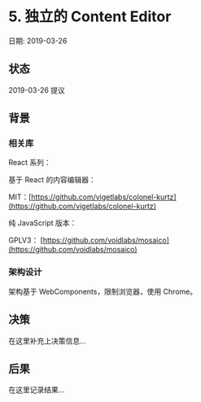 # 5. 独立的 Content Editor

日期: 2019-03-26

## 状态

2019-03-26 提议

## 背景


### 相关库

React 系列：

基于 React 的内容编辑器：

MIT：[https://github.com/vigetlabs/colonel-kurtz](https://github.com/vigetlabs/colonel-kurtz)

纯 JavaScript 版本：

GPLV3： [https://github.com/voidlabs/mosaico](https://github.com/voidlabs/mosaico)

### 架构设计

架构基于 WebComponents，限制浏览器，使用 Chrome。

## 决策

在这里补充上决策信息...

## 后果

在这里记录结果...
